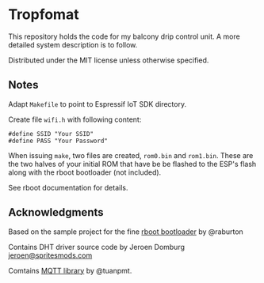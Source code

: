 # Tropfomat

This repository holds the code for my balcony drip control unit. A more detailed system description is to follow.

Distributed under the MIT license unless otherwise specified.

## Notes

Adapt `Makefile` to point to Espressif IoT SDK directory.

Create file `wifi.h` with following content:

    #define SSID "Your SSID"
    #define PASS "Your Password"

When issuing `make`, two files are created, `rom0.bin` and `rom1.bin`. These are the two halves of your initial ROM that have be be flashed to the ESP's flash along with the rboot bootloader (not included).

See rboot documentation for details.

## Acknowledgments

Based on the sample project for the fine [rboot bootloader](https://github.com/raburton/esp8266) by @raburton

Contains DHT driver source code by Jeroen Domburg <jeroen@spritesmods.com>

Comtains [MQTT library](https://github.com/tuanpmt/esp_mqtt) by @tuanpmt.
